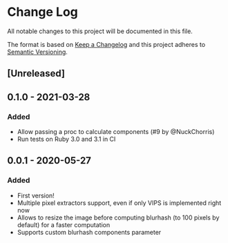 # Change Log
All notable changes to this project will be documented in this file.

The format is based on [Keep a Changelog](http://keepachangelog.com/)
and this project adheres to [Semantic Versioning](http://semver.org/).

## [Unreleased]

## 0.1.0 - 2021-03-28

### Added

- Allow passing a proc to calculate components (#9 by @NuckChorris)
- Run tests on Ruby 3.0 and 3.1 in CI

###

## 0.0.1 - 2020-05-27

### Added

- First version!
- Multiple pixel extractors support, even if only VIPS is implemented right now
- Allows to resize the image before computing blurhash (to 100 pixels by default) for a faster computation
- Supports custom blurhash components parameter
